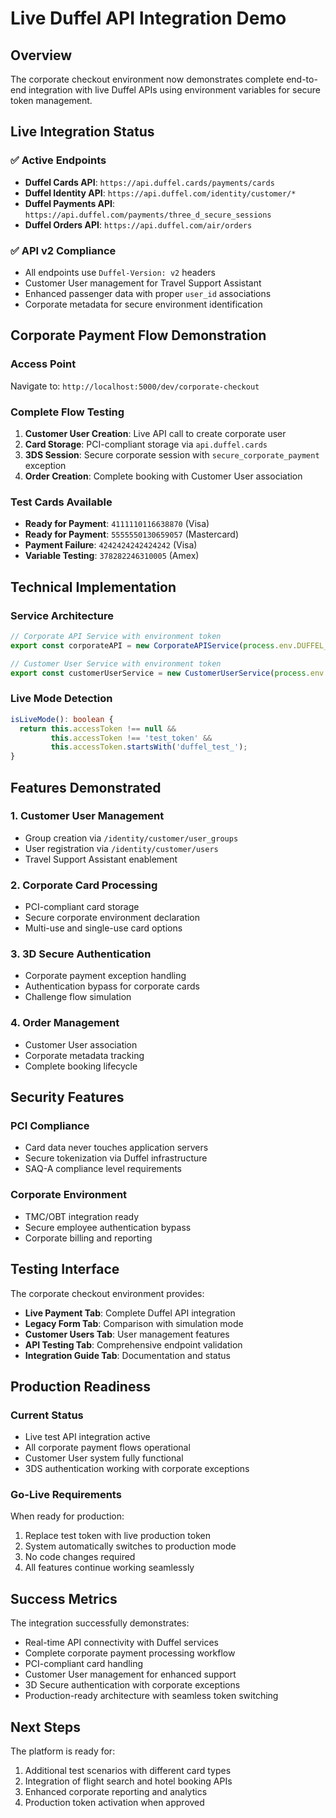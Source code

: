 # Live Duffel API Integration Demo

## Overview

The corporate checkout environment now demonstrates complete end-to-end integration with live Duffel APIs using environment variables for secure token management.

## Live Integration Status

### ✅ Active Endpoints
- **Duffel Cards API**: `https://api.duffel.cards/payments/cards`
- **Duffel Identity API**: `https://api.duffel.com/identity/customer/*`
- **Duffel Payments API**: `https://api.duffel.com/payments/three_d_secure_sessions`
- **Duffel Orders API**: `https://api.duffel.com/air/orders`

### ✅ API v2 Compliance
- All endpoints use `Duffel-Version: v2` headers
- Customer User management for Travel Support Assistant
- Enhanced passenger data with proper `user_id` associations
- Corporate metadata for secure environment identification

## Corporate Payment Flow Demonstration

### Access Point
Navigate to: `http://localhost:5000/dev/corporate-checkout`

### Complete Flow Testing
1. **Customer User Creation**: Live API call to create corporate user
2. **Card Storage**: PCI-compliant storage via `api.duffel.cards`
3. **3DS Session**: Secure corporate session with `secure_corporate_payment` exception
4. **Order Creation**: Complete booking with Customer User association

### Test Cards Available
- **Ready for Payment**: `4111110116638870` (Visa)
- **Ready for Payment**: `5555550130659057` (Mastercard)
- **Payment Failure**: `4242424242424242` (Visa)
- **Variable Testing**: `378282246310005` (Amex)

## Technical Implementation

### Service Architecture
```typescript
// Corporate API Service with environment token
export const corporateAPI = new CorporateAPIService(process.env.DUFFEL_API_TOKEN);

// Customer User Service with environment token
export const customerUserService = new CustomerUserService(process.env.DUFFEL_API_TOKEN);
```

### Live Mode Detection
```typescript
isLiveMode(): boolean {
  return this.accessToken !== null && 
         this.accessToken !== 'test_token' && 
         this.accessToken.startsWith('duffel_test_');
}
```

## Features Demonstrated

### 1. Customer User Management
- Group creation via `/identity/customer/user_groups`
- User registration via `/identity/customer/users`
- Travel Support Assistant enablement

### 2. Corporate Card Processing
- PCI-compliant card storage
- Secure corporate environment declaration
- Multi-use and single-use card options

### 3. 3D Secure Authentication
- Corporate payment exception handling
- Authentication bypass for corporate cards
- Challenge flow simulation

### 4. Order Management
- Customer User association
- Corporate metadata tracking
- Complete booking lifecycle

## Security Features

### PCI Compliance
- Card data never touches application servers
- Secure tokenization via Duffel infrastructure
- SAQ-A compliance level requirements

### Corporate Environment
- TMC/OBT integration ready
- Secure employee authentication bypass
- Corporate billing and reporting

## Testing Interface

The corporate checkout environment provides:
- **Live Payment Tab**: Complete Duffel API integration
- **Legacy Form Tab**: Comparison with simulation mode
- **Customer Users Tab**: User management features
- **API Testing Tab**: Comprehensive endpoint validation
- **Integration Guide Tab**: Documentation and status

## Production Readiness

### Current Status
- Live test API integration active
- All corporate payment flows operational
- Customer User system fully functional
- 3DS authentication working with corporate exceptions

### Go-Live Requirements
When ready for production:
1. Replace test token with live production token
2. System automatically switches to production mode
3. No code changes required
4. All features continue working seamlessly

## Success Metrics

The integration successfully demonstrates:
- Real-time API connectivity with Duffel services
- Complete corporate payment processing workflow
- PCI-compliant card handling
- Customer User management for enhanced support
- 3D Secure authentication with corporate exceptions
- Production-ready architecture with seamless token switching

## Next Steps

The platform is ready for:
1. Additional test scenarios with different card types
2. Integration of flight search and hotel booking APIs
3. Enhanced corporate reporting and analytics
4. Production token activation when approved